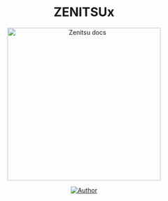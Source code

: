 <h1 align="center"> ZENITSUx  </h1>

<p align="center">
  <a href="https://chat.whatsapp.com/Lc4EKJWWspeHRhejHSUfYL?mode=r_c">
    <img alt="Zenitsu docs" height="350" src="https://files.catbox.moe/e8yl8v.jpg">
  </a>
</p>


</a>
</p>
<p align="center">
<a href="https://chat.whatsapp.com/Lc4EKJWWspeHRhejHSUfYL?mode=r_c"><img title="Author" src="BOT FAM -darkgreen://img.shields.io/badge/botfam-darkgreen?style=for-the-badge&logo=whatsapp"></a>
<p/>

